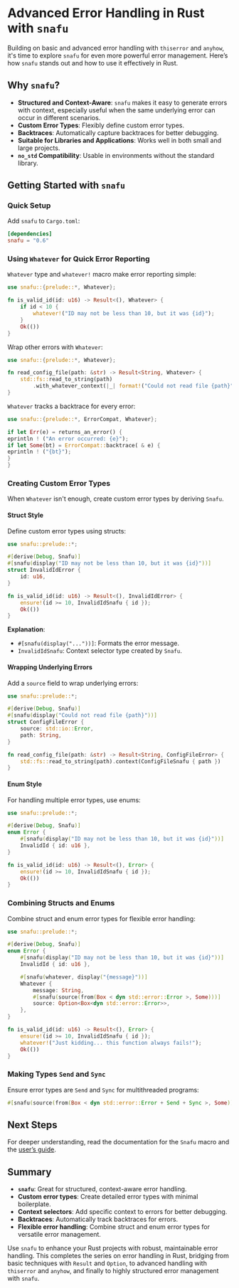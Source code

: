 # Advanced Error Handling in Rust with `snafu`

Building on basic and advanced error handling with `thiserror` and `anyhow`, it's time to explore `snafu` for even more
powerful error management. Here’s how `snafu` stands out and how to use it effectively in Rust.

## Why `snafu`?

- **Structured and Context-Aware**: `snafu` makes it easy to generate errors with context, especially useful when the
  same underlying error can occur in different scenarios.
- **Custom Error Types**: Flexibly define custom error types.
- **Backtraces**: Automatically capture backtraces for better debugging.
- **Suitable for Libraries and Applications**: Works well in both small and large projects.
- **`no_std` Compatibility**: Usable in environments without the standard library.

## Getting Started with `snafu`

### Quick Setup

Add `snafu` to `Cargo.toml`:

```toml
[dependencies]
snafu = "0.6"
```

### Using `Whatever` for Quick Error Reporting

`Whatever` type and `whatever!` macro make error reporting simple:

```rust
use snafu::{prelude::*, Whatever};

fn is_valid_id(id: u16) -> Result<(), Whatever> {
    if id < 10 {
        whatever!("ID may not be less than 10, but it was {id}");
    }
    Ok(())
}
```

Wrap other errors with `Whatever`:

```rust
use snafu::{prelude::*, Whatever};

fn read_config_file(path: &str) -> Result<String, Whatever> {
    std::fs::read_to_string(path)
        .with_whatever_context(|_| format!("Could not read file {path}"))
}
```

`Whatever` tracks a backtrace for every error:

```rust
use snafu::{prelude::*, ErrorCompat, Whatever};

if let Err(e) = returns_an_error() {
eprintln ! ("An error occurred: {e}");
if let Some(bt) = ErrorCompat::backtrace( & e) {
eprintln ! ("{bt}");
}
}
```

### Creating Custom Error Types

When `Whatever` isn't enough, create custom error types by deriving `Snafu`.

#### Struct Style

Define custom error types using structs:

```rust
use snafu::prelude::*;

#[derive(Debug, Snafu)]
#[snafu(display("ID may not be less than 10, but it was {id}"))]
struct InvalidIdError {
    id: u16,
}

fn is_valid_id(id: u16) -> Result<(), InvalidIdError> {
    ensure!(id >= 10, InvalidIdSnafu { id });
    Ok(())
}
```

**Explanation**:

- `#[snafu(display("..."))]`: Formats the error message.
- `InvalidIdSnafu`: Context selector type created by `Snafu`.

#### Wrapping Underlying Errors

Add a `source` field to wrap underlying errors:

```rust
use snafu::prelude::*;

#[derive(Debug, Snafu)]
#[snafu(display("Could not read file {path}"))]
struct ConfigFileError {
    source: std::io::Error,
    path: String,
}

fn read_config_file(path: &str) -> Result<String, ConfigFileError> {
    std::fs::read_to_string(path).context(ConfigFileSnafu { path })
}
```

#### Enum Style

For handling multiple error types, use enums:

```rust
use snafu::prelude::*;

#[derive(Debug, Snafu)]
enum Error {
    #[snafu(display("ID may not be less than 10, but it was {id}"))]
    InvalidId { id: u16 },
}

fn is_valid_id(id: u16) -> Result<(), Error> {
    ensure!(id >= 10, InvalidIdSnafu { id });
    Ok(())
}
```

### Combining Structs and Enums

Combine struct and enum error types for flexible error handling:

```rust
use snafu::prelude::*;

#[derive(Debug, Snafu)]
enum Error {
    #[snafu(display("ID may not be less than 10, but it was {id}"))]
    InvalidId { id: u16 },

    #[snafu(whatever, display("{message}"))]
    Whatever {
        message: String,
        #[snafu(source(from(Box < dyn std::error::Error >, Some)))]
        source: Option<Box<dyn std::error::Error>>,
    },
}

fn is_valid_id(id: u16) -> Result<(), Error> {
    ensure!(id >= 10, InvalidIdSnafu { id });
    whatever!("Just kidding... this function always fails!");
    Ok(())
}
```

### Making Types `Send` and `Sync`

Ensure error types are `Send` and `Sync` for multithreaded programs:

```rust
#[snafu(source(from(Box < dyn std::error::Error + Send + Sync >, Some)))]
```

## Next Steps

For deeper understanding, read the documentation for the `Snafu` macro and
the [user’s guide](https://docs.rs/snafu/latest/snafu/guide/index.html).

## Summary

- **`snafu`**: Great for structured, context-aware error handling.
- **Custom error types**: Create detailed error types with minimal boilerplate.
- **Context selectors**: Add specific context to errors for better debugging.
- **Backtraces**: Automatically track backtraces for errors.
- **Flexible error handling**: Combine struct and enum error types for versatile error management.

Use `snafu` to enhance your Rust projects with robust, maintainable error handling. This completes the series on error
handling in Rust, bridging from basic techniques with `Result` and `Option`, to advanced handling with `thiserror`
and `anyhow`, and finally to highly structured error management with `snafu`.
